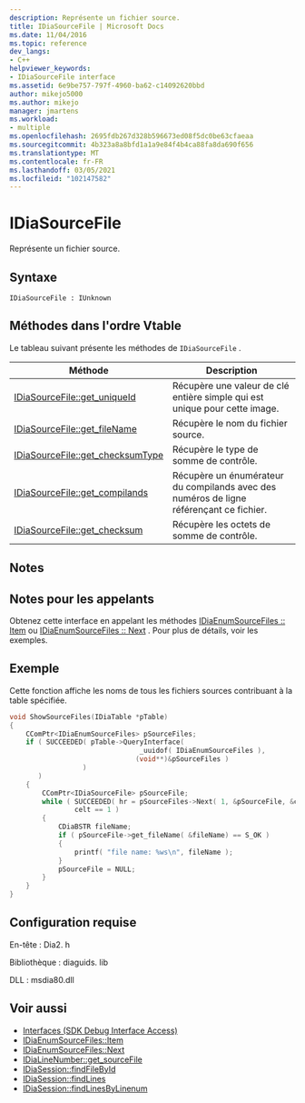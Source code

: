 ```yaml
---
description: Représente un fichier source.
title: IDiaSourceFile | Microsoft Docs
ms.date: 11/04/2016
ms.topic: reference
dev_langs:
- C++
helpviewer_keywords:
- IDiaSourceFile interface
ms.assetid: 6e9be757-797f-4960-ba62-c14092620bbd
author: mikejo5000
ms.author: mikejo
manager: jmartens
ms.workload:
- multiple
ms.openlocfilehash: 2695fdb267d328b596673ed08f5dc0be63cfaeaa
ms.sourcegitcommit: 4b323a8a8bfd1a1a9e84f4b4ca88fa8da690f656
ms.translationtype: MT
ms.contentlocale: fr-FR
ms.lasthandoff: 03/05/2021
ms.locfileid: "102147582"
---
```

# <a name="idiasourcefile"></a>IDiaSourceFile
Représente un fichier source.

## <a name="syntax"></a>Syntaxe

```
IDiaSourceFile : IUnknown
```

## <a name="methods-in-vtable-order"></a>Méthodes dans l'ordre Vtable
Le tableau suivant présente les méthodes de `IDiaSourceFile` .

|Méthode|Description|
|------------|-----------------|
|[IDiaSourceFile::get_uniqueId](../../debugger/debug-interface-access/idiasourcefile-get-uniqueid.md)|Récupère une valeur de clé entière simple qui est unique pour cette image.|
|[IDiaSourceFile::get_fileName](../../debugger/debug-interface-access/idiasourcefile-get-filename.md)|Récupère le nom du fichier source.|
|[IDiaSourceFile::get_checksumType](../../debugger/debug-interface-access/idiasourcefile-get-checksumtype.md)|Récupère le type de somme de contrôle.|
|[IDiaSourceFile::get_compilands](../../debugger/debug-interface-access/idiasourcefile-get-compilands.md)|Récupère un énumérateur du compilands avec des numéros de ligne référençant ce fichier.|
|[IDiaSourceFile::get_checksum](../../debugger/debug-interface-access/idiasourcefile-get-checksum.md)|Récupère les octets de somme de contrôle.|

## <a name="remarks"></a>Notes

## <a name="notes-for-callers"></a>Notes pour les appelants
Obtenez cette interface en appelant les méthodes [IDiaEnumSourceFiles :: Item](../../debugger/debug-interface-access/idiaenumsourcefiles-item.md) ou [IDiaEnumSourceFiles :: Next](../../debugger/debug-interface-access/idiaenumsourcefiles-next.md) . Pour plus de détails, voir les exemples.

## <a name="example"></a>Exemple
Cette fonction affiche les noms de tous les fichiers sources contribuant à la table spécifiée.

```C++
void ShowSourceFiles(IDiaTable *pTable)
{
    CComPtr<IDiaEnumSourceFiles> pSourceFiles;
    if ( SUCCEEDED( pTable->QueryInterface(
                                _uuidof( IDiaEnumSourceFiles ),
                               (void**)&pSourceFiles )
                  )
       )
    {
        CComPtr<IDiaSourceFile> pSourceFile;
        while ( SUCCEEDED( hr = pSourceFiles->Next( 1, &pSourceFile, &celt ) ) &&
                celt == 1 )
        {
            CDiaBSTR fileName;
            if ( pSourceFile->get_fileName( &fileName) == S_OK )
            {
                printf( "file name: %ws\n", fileName );
            }
            pSourceFile = NULL;
        }
    }
}
```

## <a name="requirements"></a>Configuration requise
En-tête : Dia2. h

Bibliothèque : diaguids. lib

DLL : msdia80.dll

## <a name="see-also"></a>Voir aussi
- [Interfaces (SDK Debug Interface Access)](../../debugger/debug-interface-access/interfaces-debug-interface-access-sdk.md)
- [IDiaEnumSourceFiles::Item](../../debugger/debug-interface-access/idiaenumsourcefiles-item.md)
- [IDiaEnumSourceFiles::Next](../../debugger/debug-interface-access/idiaenumsourcefiles-next.md)
- [IDiaLineNumber::get_sourceFile](../../debugger/debug-interface-access/idialinenumber-get-sourcefile.md)
- [IDiaSession::findFileById](../../debugger/debug-interface-access/idiasession-findfilebyid.md)
- [IDiaSession::findLines](../../debugger/debug-interface-access/idiasession-findlines.md)
- [IDiaSession::findLinesByLinenum](../../debugger/debug-interface-access/idiasession-findlinesbylinenum.md)
